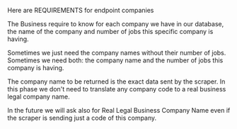 Here are REQUIREMENTS for endpoint companies

The Business require to know for each company we have in our database, the name of the company and number of jobs this specific company is having.

Sometimes we just need the company names without their number of jobs. Sometimes we need both: the company name and the number of jobs this company is having.

The company name to be returned is the exact data sent by the scraper. In this phase we don't need to translate any company code to a real business legal company name.

In the future we will ask also for Real Legal Business Company Name even if the scraper is sending just a code of this company.

